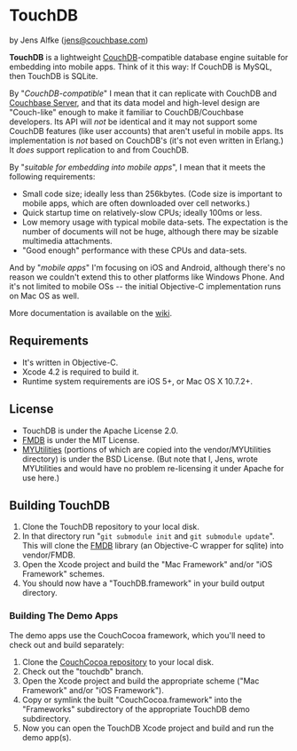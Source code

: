 # TouchDB #

by Jens Alfke (jens@couchbase.com)

**TouchDB** is a lightweight [CouchDB][1]-compatible database engine suitable for embedding into mobile apps. Think of it this way: If CouchDB is MySQL, then TouchDB is SQLite.

By "_CouchDB-compatible_" I mean that it can replicate with CouchDB and [Couchbase Server][3], and that its data model and high-level design are "Couch-like" enough to make it familiar to CouchDB/Couchbase developers. Its API will _not_ be identical and it may not support some CouchDB features (like user accounts) that aren't useful in mobile apps. Its implementation is _not_ based on CouchDB's (it's not even written in Erlang.) It _does_ support replication to and from CouchDB.

By "_suitable for embedding into mobile apps_", I mean that it meets the following requirements:

 * Small code size; ideally less than 256kbytes. (Code size is important to mobile apps, which are often downloaded over cell networks.)
 * Quick startup time on relatively-slow CPUs; ideally 100ms or less.
 * Low memory usage with typical mobile data-sets. The expectation is the number of documents will not be huge, although there may be sizable multimedia attachments.
 * "Good enough" performance with these CPUs and data-sets.

And by "_mobile apps_" I'm focusing on iOS and Android, although there's no reason we couldn't extend this to other platforms like Windows Phone. And it's not limited to mobile OSs -- the initial Objective-C implementation runs on Mac OS as well.

More documentation is available on the [wiki][2].

## Requirements ##

 * It's written in Objective-C.
 * Xcode 4.2 is required to build it.
 * Runtime system requirements are iOS 5+, or Mac OS X 10.7.2+.

## License ##

 * TouchDB is under the Apache License 2.0.
 * [FMDB][5] is under the MIT License.
 * [MYUtilities][6] (portions of which are copied into the vendor/MYUtilities directory) is under the BSD License. (But note that I, Jens, wrote MYUtilities and would have no problem re-licensing it under Apache for use here.)

## Building TouchDB ##

 1. Clone the TouchDB repository to your local disk.
 2. In that directory run "`git submodule init` and `git submodule update`". This will clone the [FMDB][5] library (an Objective-C wrapper for sqlite) into vendor/FMDB.
 3. Open the Xcode project and build the "Mac Framework" and/or "iOS Framework" schemes.
 4. You should now have a "TouchDB.framework" in your build output directory.

### Building The Demo Apps ###

The demo apps use the CouchCocoa framework, which you'll need to check out and build separately:

 1. Clone the [CouchCocoa repository][4] to your local disk.
 2. Check out the "touchdb" branch.
 3. Open the Xcode project and build the appropriate scheme ("Mac Framework" and/or "iOS Framework").
 4. Copy or symlink the built "CouchCocoa.framework" into the "Frameworks" subdirectory of the appropriate TouchDB demo subdirectory.
 5. Now you can open the TouchDB Xcode project and build and run the demo app(s).

[1]: http://couchdb.apache.org
[2]: https://github.com/couchbaselabs/TouchDB-iOS/wiki
[3]: http://couchbase.com
[4]: https://github.com/couchbaselabs/CouchCocoa
[5]: https://github.com/ccgus/fmdb
[6]: https://bitbucket.org/snej/myutilities/overview
